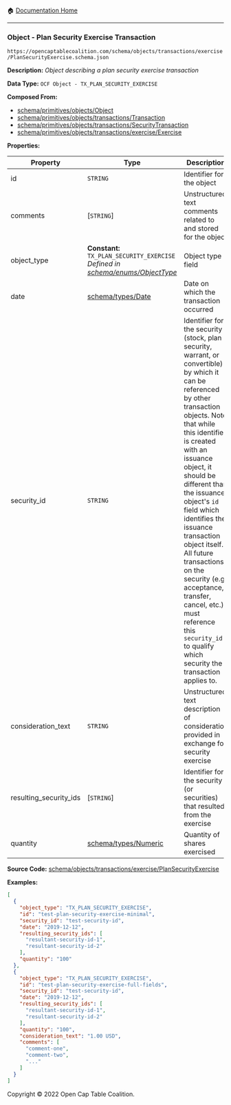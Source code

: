 :house: [Documentation Home](/README.md)

---

### Object - Plan Security Exercise Transaction

`https://opencaptablecoalition.com/schema/objects/transactions/exercise/PlanSecurityExercise.schema.json`

**Description:** _Object describing a plan security exercise transaction_

**Data Type:** `OCF Object - TX_PLAN_SECURITY_EXERCISE`

**Composed From:**

- [schema/primitives/objects/Object](/docs/schema/primitives/objects/Object.md)
- [schema/primitives/objects/transactions/Transaction](/docs/schema/primitives/objects/transactions/Transaction.md)
- [schema/primitives/objects/transactions/SecurityTransaction](/docs/schema/primitives/objects/transactions/SecurityTransaction.md)
- [schema/primitives/objects/transactions/exercise/Exercise](/docs/schema/primitives/objects/transactions/exercise/Exercise.md)

**Properties:**

| Property               | Type                                                                                                                   | Description                                                                                                                                                                                                                                                                                                                                                                                                                                                                                                 | Required   |
| ---------------------- | ---------------------------------------------------------------------------------------------------------------------- | ----------------------------------------------------------------------------------------------------------------------------------------------------------------------------------------------------------------------------------------------------------------------------------------------------------------------------------------------------------------------------------------------------------------------------------------------------------------------------------------------------------- | ---------- |
| id                     | `STRING`                                                                                                               | Identifier for the object                                                                                                                                                                                                                                                                                                                                                                                                                                                                                   | `REQUIRED` |
| comments               | [`STRING`]                                                                                                             | Unstructured text comments related to and stored for the object                                                                                                                                                                                                                                                                                                                                                                                                                                             | -          |
| object_type            | **Constant:** `TX_PLAN_SECURITY_EXERCISE`</br>_Defined in [schema/enums/ObjectType](/docs/schema/enums/ObjectType.md)_ | Object type field                                                                                                                                                                                                                                                                                                                                                                                                                                                                                           | `REQUIRED` |
| date                   | [schema/types/Date](/docs/schema/types/Date.md)                                                                        | Date on which the transaction occurred                                                                                                                                                                                                                                                                                                                                                                                                                                                                      | `REQUIRED` |
| security_id            | `STRING`                                                                                                               | Identifier for the security (stock, plan security, warrant, or convertible) by which it can be referenced by other transaction objects. Note that while this identifier is created with an issuance object, it should be different than the issuance object's `id` field which identifies the issuance transaction object itself. All future transactions on the security (e.g. acceptance, transfer, cancel, etc.) must reference this `security_id` to qualify which security the transaction applies to. | `REQUIRED` |
| consideration_text     | `STRING`                                                                                                               | Unstructured text description of consideration provided in exchange for security exercise                                                                                                                                                                                                                                                                                                                                                                                                                   | -          |
| resulting_security_ids | [`STRING`]                                                                                                             | Identifier for the security (or securities) that resulted from the exercise                                                                                                                                                                                                                                                                                                                                                                                                                                 | `REQUIRED` |
| quantity               | [schema/types/Numeric](/docs/schema/types/Numeric.md)                                                                  | Quantity of shares exercised                                                                                                                                                                                                                                                                                                                                                                                                                                                                                | `REQUIRED` |

**Source Code:** [schema/objects/transactions/exercise/PlanSecurityExercise](/schema/objects/transactions/exercise/PlanSecurityExercise.schema.json)

**Examples:**

```json
[
  {
    "object_type": "TX_PLAN_SECURITY_EXERCISE",
    "id": "test-plan-security-exercise-minimal",
    "security_id": "test-security-id",
    "date": "2019-12-12",
    "resulting_security_ids": [
      "resultant-security-id-1",
      "resultant-security-id-2"
    ],
    "quantity": "100"
  },
  {
    "object_type": "TX_PLAN_SECURITY_EXERCISE",
    "id": "test-plan-security-exercise-full-fields",
    "security_id": "test-security-id",
    "date": "2019-12-12",
    "resulting_security_ids": [
      "resultant-security-id-1",
      "resultant-security-id-2"
    ],
    "quantity": "100",
    "consideration_text": "1.00 USD",
    "comments": [
      "comment-one",
      "comment-two",
      "..."
    ]
  }
]
```

Copyright © 2022 Open Cap Table Coalition.
